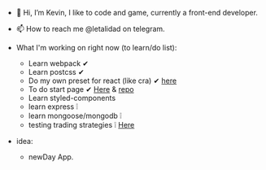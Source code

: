 - 👋 Hi, I’m Kevin, I like to code and game, currently a front-end developer.
<!-- - 👀 I’m interested in python, js/react/react-native, trading, machine learning, automating stuff, and sometimes desktop apps -->
<!-- - 🌱 I’m currently learning: -->
<!--   - sharpening my web developer skills -->
<!-- - 💞️ I’m looking to collaborate on ... reserve (@holareserve on twitter), it'll be good to collaborate with them,  I like their project and the fact they are helping people on my country, also I like trading and money so it's kinda on the same page. -->
- 📫 How to reach me @letalidad on telegram.

- What I'm working on right now (to learn/do list):
  - Learn webpack ✔
  - Learn postcss ✔
  - Do my own preset for react (like cra) ✔ [here](https://github.com/brtkev/react-light-template)
  - To do start page ✔ [Here](https://brtkev.github.io/start-page/) & [repo](https://github.com/brtkev/start-page)
  - Learn styled-components
  - learn express ❕
  - learn mongoose/mongodb ❕
  - testing trading strategies ❕ [Here](https://github.com/brtkev/trading-strategy-tester)

- idea: 
  - newDay App.
<!---
brtkev/brtkev is a ✨ special ✨ repository because its `README.md` (this file) appears on your GitHub profile.
You can click the Preview link to take a look at your changes.
--->
